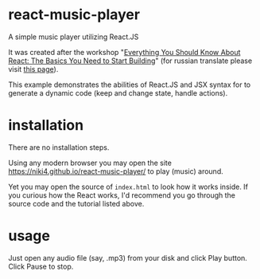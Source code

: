 # react-music-player
A simple music player utilizing React.JS

It was created after the workshop "[Everything You Should Know About React: The Basics You Need to Start Building](https://medium.freecodecamp.org/everything-you-need-to-know-about-react-eaedf53238c4)" (for russian translate please visit [this page](https://habr.com/company/ruvds/blog/343022/)).

This example demonstrates the abilities of React.JS and JSX syntax for to generate a dynamic code (keep and change state, handle actions).


# installation
There are no installation steps. 

Using any modern browser you may open the site https://niki4.github.io/react-music-player/ to play (music) around. 

Yet you may open the source of `index.html` to look how it works inside. 
If you curious how the React works, I'd recommend you go through the source code and the tutorial listed above.


# usage
Just open any audio file (say, .mp3) from your disk and click Play button. Click Pause to stop.
